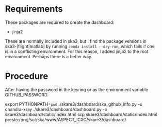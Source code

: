 Requirements
============

These packages are required to create the dashboard:
- jinja2

These are normally included in ska3, but I find the package versions in ska3-[flight|matlab] by running `conda install --dry-run`, which fails if one is in a conflicting environment. For this reason, I added jinja2 to the root environment. Perhaps there is a better way.

Procedure
=========

After having the password in the keyring or as the environment variable GITHUB_PASSWORD:

 export PYTHONPATH=`pwd`
 ./skare3/dashboard/ska_github_info.py -u chandra-xray
 ./skare3/dashboard/dashboard.py -o skare3/dashboard/static/index.html
 scp skare3/dashboard/static/index.html presto:/proj/sot/ska/www/ASPECT_ICXC/skare3/dashboard/